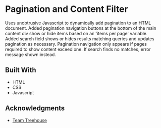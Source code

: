 # Pagination and Content Filter

Uses unobtrusive Javascript to dynamically add pagination to an HTML document.
Added pagination navigation buttons at the bottom of the main content div
show or hide items based on an 'items per page' variable. Added search field shows
or hides results matching queries and updates pagination as necessary. Pagination
navigation only appears if pages required to show content exceed one. If
search finds no matches, error message shown instead.

## Built With

* HTML
* CSS
* Javascript

## Acknowledgments

* [Team Treehouse](https://teamtreehouse.com)
